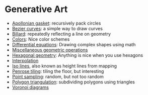 # Generative Art




* [Apollonian gasket](apollonian_gasket/README.md): recursively pack circles
* [Bezier curves](bezier/README.md): a simple way to draw curves
* [Billard](billard/README.md): repeatedly reflecting a line on geometry
* [Colors](colors/README.md): Nice color schemes
* [Differential equations](differential_equations/README.md): Drawing complex shapes using math
* [Miscellaneous geometric operations](geometry/README.md)
* [Hexagonal geometry](hexagonal/README.md): Anything is nice when you use hexagons
* [Interpolation](interpolation/README.md)
* [Iso lines](iso_lines/README.md), also known as height lines from mapping
* [Penrose tiling](penrose/README.md): tiling the floor, but interesting
* [Point sampling](sampling/README.md): random, but not too random
* [Polygon triangulation](triangulation/README.md): subdividing polygons using triangles
* [Voronoi diagrams](voronoi/README.md)
